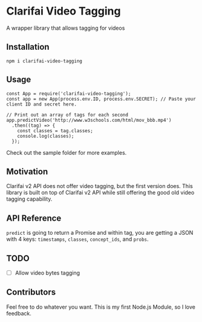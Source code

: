 Clarifai Video Tagging
=========

A wrapper library that allows tagging for videos

## Installation

  `npm i clarifai-video-tagging`

## Usage

    const App = require('clarifai-video-tagging');
    const app = new App(process.env.ID, process.env.SECRET); // Paste your client ID and secret here.
    
    // Print out an array of tags for each second
    app.predictVideo('http://www.w3schools.com/html/mov_bbb.mp4')
      .then((tag) => {
        const classes = tag.classes;
        console.log(classes);
      });
      
  Check out the sample folder for more examples.

## Motivation

Clarifai v2 API does not offer video tagging, but the first version does. This library is built on top of Clarifai v2 API while still offering the good old video tagging capability. 

## API Reference

`predict` is going to return a Promise and within tag, you are getting a JSON with 4 keys: `timestamps`, `classes`, `concept_ids`, and `probs`.

## TODO

- [ ] Allow video bytes tagging

## Contributors

Feel free to do whatever you want. This is my first Node.js Module, so I love feedback.
